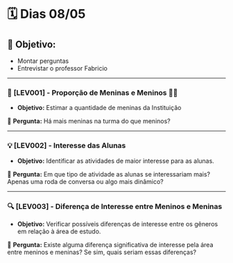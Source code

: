 # 🗓️ **Dias 08/05**  

## 🎯 **Objetivo:**  
- Montar perguntas
- Entrevistar o professor Fabricio

---

### 🔎 **[LEV001] - Proporção de Meninas e Meninos 👧👦**  
- **Objetivo:** Estimar a quantidade de meninas da Instituição

💬 **Pergunta:** Há mais meninas na turma do que meninos?  

---

### 💡 **[LEV002] - Interesse das Alunas**  
- **Objetivo:** Identificar as atividades de maior interesse para as alunas.  

💬 **Pergunta:** Em que tipo de atividade as alunas se interessariam mais? Apenas uma roda de conversa ou algo mais dinâmico?  

---

### 🔍 **[LEV003] - Diferença de Interesse entre Meninos e Meninas**  
- **Objetivo:** Verificar possíveis diferenças de interesse entre os gêneros em relação à área de estudo.  

💬 **Pergunta:** Existe alguma diferença significativa de interesse pela área entre meninos e meninas? Se sim, quais seriam essas diferenças?  
